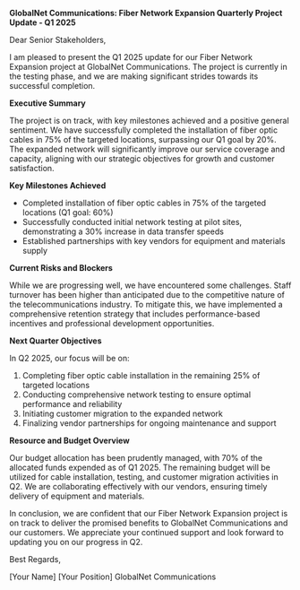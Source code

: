  **GlobalNet Communications: Fiber Network Expansion Quarterly Project Update - Q1 2025**

Dear Senior Stakeholders,

I am pleased to present the Q1 2025 update for our Fiber Network Expansion project at GlobalNet Communications. The project is currently in the testing phase, and we are making significant strides towards its successful completion.

**Executive Summary**

The project is on track, with key milestones achieved and a positive general sentiment. We have successfully completed the installation of fiber optic cables in 75% of the targeted locations, surpassing our Q1 goal by 20%. The expanded network will significantly improve our service coverage and capacity, aligning with our strategic objectives for growth and customer satisfaction.

**Key Milestones Achieved**

- Completed installation of fiber optic cables in 75% of the targeted locations (Q1 goal: 60%)
- Successfully conducted initial network testing at pilot sites, demonstrating a 30% increase in data transfer speeds
- Established partnerships with key vendors for equipment and materials supply

**Current Risks and Blockers**

While we are progressing well, we have encountered some challenges. Staff turnover has been higher than anticipated due to the competitive nature of the telecommunications industry. To mitigate this, we have implemented a comprehensive retention strategy that includes performance-based incentives and professional development opportunities.

**Next Quarter Objectives**

In Q2 2025, our focus will be on:

1. Completing fiber optic cable installation in the remaining 25% of targeted locations
2. Conducting comprehensive network testing to ensure optimal performance and reliability
3. Initiating customer migration to the expanded network
4. Finalizing vendor partnerships for ongoing maintenance and support

**Resource and Budget Overview**

Our budget allocation has been prudently managed, with 70% of the allocated funds expended as of Q1 2025. The remaining budget will be utilized for cable installation, testing, and customer migration activities in Q2. We are collaborating effectively with our vendors, ensuring timely delivery of equipment and materials.

In conclusion, we are confident that our Fiber Network Expansion project is on track to deliver the promised benefits to GlobalNet Communications and our customers. We appreciate your continued support and look forward to updating you on our progress in Q2.

Best Regards,

[Your Name]
[Your Position]
GlobalNet Communications